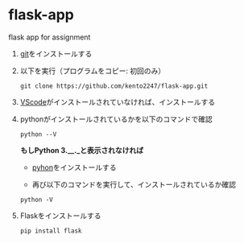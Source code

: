 # flask-app
flask app for assignment
1. [git](https://git-for-windows.github.io/)をインストールする

2. 以下を実行（プログラムをコピー: 初回のみ）

   ```git clone https://github.com/kento2247/flask-app.git```

3. [VScode](https://code.visualstudio.com/)がインストールされていなければ、インストールする

4. pythonがインストールされているかを以下のコマンドで確認

   ```python --V```

    **もしPython 3.__._と表示されなければ**
    - [pyhon](https://www.python.org/downloads/)をインストールする
   
    - 再び以下のコマンドを実行して、インストールされているか確認

   ```python -V```

5. Flaskをインストールする

   ```pip install flask```
